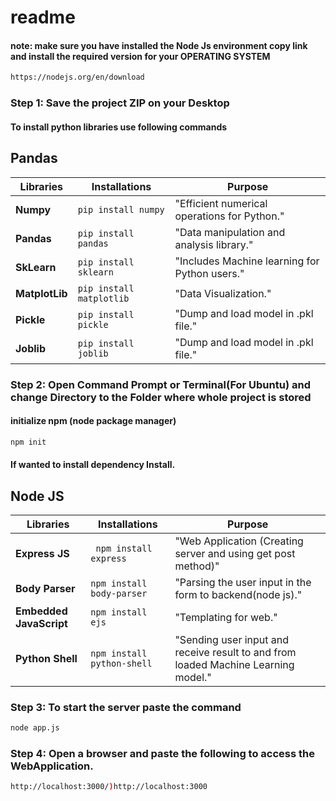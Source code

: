 # readme

#### note: make sure you have installed the Node Js environment copy link and install the required version for your OPERATING SYSTEM
```bash 
https://nodejs.org/en/download
```

### Step 1: Save the project ZIP on your Desktop

#### To install python libraries use following commands
## Pandas
| Libraries | Installations | Purpose |
| --- | --- | --- |
| **Numpy** | `pip install numpy` | "Efficient numerical operations for Python." |
| **Pandas** | ` pip install pandas ` | "Data manipulation and analysis library." |
| **SkLearn** | ` pip install sklearn ` | "Includes Machine learning for Python users." |
| **MatplotLib** | ` pip install matplotlib ` | "Data Visualization." | 
| **Pickle** | ` pip install pickle ` | "Dump and load model in .pkl file." | 
| **Joblib** | ` pip install joblib ` | "Dump and load model in .pkl file." | 



### Step 2: Open Command Prompt or Terminal(For Ubuntu) and change Directory to the Folder where whole project is stored 
#### initialize npm (node package manager)
``` bash
npm init
```
#### If wanted to install dependency Install.
## Node JS
| Libraries | Installations | Purpose |
| --- | --- | --- |
| **Express JS** | ` npm install express` | "Web Application (Creating server and using get post method)" |
| **Body Parser** | ` npm install body-parser ` | "Parsing the user input in the form to backend(node js)." |
| **Embedded JavaScript** | ` npm install ejs ` | "Templating for web." |
| **Python Shell** | ` npm install python-shell ` | "Sending user input and receive result to and from loaded Machine Learning model." | 

### Step 3: To start the server paste the command
```bash
node app.js
```

### Step 4: Open a browser and paste the following to access the WebApplication.
```bash
http://localhost:3000/)http://localhost:3000
```
